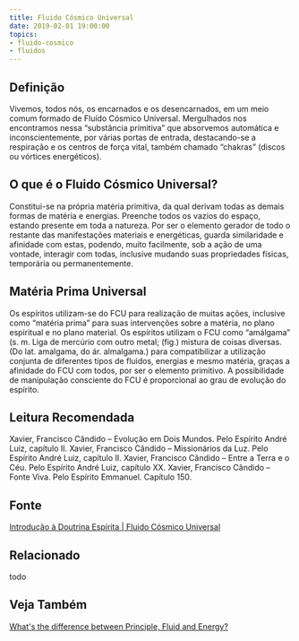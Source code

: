 ```yaml
---
title: Fluido Cósmico Universal
date: 2019-02-01 19:00:00
topics:
- fluido-cosmico
- fluidos
---
```


## Definição
Vivemos, todos nós, os encarnados e os desencarnados, em um meio comum formado
de Fluído Cósmico Universal. Mergulhados nos encontramos nessa “substância
primitiva” que absorvemos automática e inconscientemente, por várias portas de
entrada, destacando-se a respiração e os centros de força vital, também chamado
“chakras” (discos ou vórtices energéticos).

## O que é o Fluido Cósmico Universal?
Constitui-se na própria matéria primitiva, da qual derivam todas as demais
formas de matéria e energias. Preenche todos os vazios do espaço, estando
presente em toda a natureza. Por ser o elemento gerador de todo o restante das
manifestações materiais e energéticas, guarda similaridade e afinidade com
estas, podendo, muito facilmente, sob a ação de uma vontade, interagir com
todas, inclusive mudando suas propriedades físicas, temporária ou
permanentemente. 

## Matéria Prima Universal
Os espíritos utilizam-se do FCU para realização de muitas ações, inclusive como
“matéria prima” para suas intervenções sobre a matéria, no plano espiritual e no
plano material. Os espíritos utilizam o FCU como “amálgama” (s. m. Liga de
mercúrio com outro metal; (fig.) mistura de coisas diversas. (Do lat. amalgama,
do ár. almalgama.) para compatibilizar a utilização conjunta de diferentes tipos
de fluidos, energias e mesmo matéria, graças a afinidade do FCU com todos, por
ser o elemento primitivo. A possibilidade de manipulação consciente do FCU é
proporcional ao grau de evolução do espírito.

## Leitura Recomendada
Xavier, Francisco Cândido – Evolução em Dois Mundos. Pelo Espírito André Luiz, capítulo II.
Xavier, Francisco Cândido – Missionários da Luz. Pelo Espírito André Luiz, capítulo II.
Xavier, Francisco Cândido – Entre a Terra e o Céu. Pelo Espírito André Luiz, capítulo XX.
Xavier, Francisco Cândido – Fonte Viva. Pelo Espírito Emmanuel. Capítulo 150.

## Fonte
[Introdução à Doutrina Espírita | Fluido Cósmico Universal](https://introducaodoutrinaespirita.blogspot.com/2009/01/o-fludo-csmico-universal.html)

## Relacionado
todo

## Veja Também
[What's the difference between Principle, Fluid and Energy?](/articles/principle-fluid-energy)
